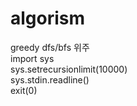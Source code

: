 # algorism
greedy dfs/bfs 위주  
import sys  
sys.setrecursionlimit(10000)  
sys.stdin.readline()  
exit(0)



